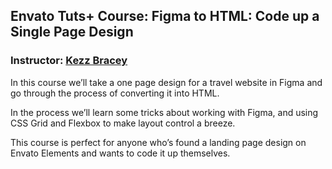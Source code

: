## Envato Tuts+ Course: Figma to HTML: Code up a Single Page Design
### Instructor: [Kezz Bracey](https://tutsplus.com/authors/kezz-bracey)

In this course we’ll take a one page design for a travel website in Figma and go through the process of converting it into HTML.

In the process we’ll learn some tricks about working with Figma, and using CSS Grid and Flexbox to make layout control a breeze.

This course is perfect for anyone who’s found a landing page design on Envato Elements and wants to code it up themselves.
